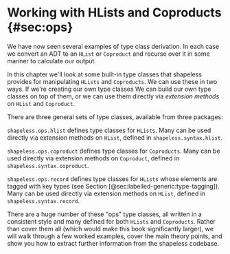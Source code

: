 # Working with HLists and Coproducts {#sec:ops}

We have now seen several examples of type class derivation.
In each case we convert an ADT to an `HList` or `Coproduct`
and recurse over it in some manner to calculate our output.

In this chapter we'll look at some built-in type classes
that shapeless provides for manipulating `HLists` and `Coproducts`.
We can use these in two ways.
If we're creating our own type classes
We can build our own type classes on top of them,
or we can use them directly via *extension methods*
on `HList` and `Coproduct`.

There are three general sets of type classes,
available from three packages:

`shapeless.ops.hlist` defines type classes for `HLists`.
Many can be used directly via extension methods on `HList`,
defined in `shapeless.syntax.hlist`.

`shapeless.ops.coproduct` defines type classes for `Coproducts`.
Many can be used directly via extension methods on `Coproduct`,
defined in `shapeless.syntax.coproduct`.

`shapeless.ops.record` defines type classes for `HLists`
whose elements are tagged with key types
(see Section [@sec:labelled-generic:type-tagging]).
Many can be used directly via extension methods on `HList`,
defined in `shapeless.syntax.record`.

There are a huge number of these "ops" type classes,
all written in a consistent style and
many defined for both `HLists` and `Coproducts`.
Rather than cover them all
(which would make this book significantly larger),
we will walk through a few worked examples,
cover the main theory points,
and show you how to extract further information
from the shapeless codebase.
